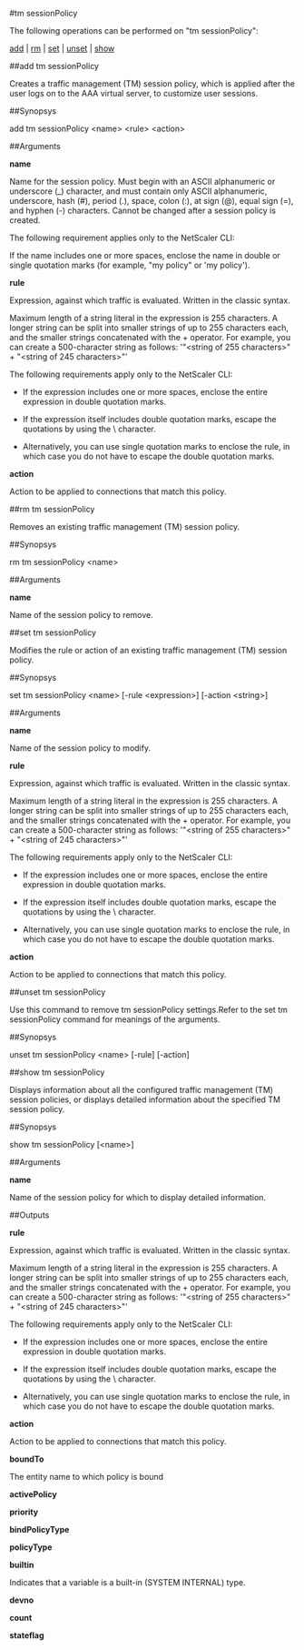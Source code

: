 #tm sessionPolicy

The following operations can be performed on "tm sessionPolicy":


[add](#add-tm-sessionpolicy) | [rm](#rm-tm-sessionpolicy) | [set](#set-tm-sessionpolicy) | [unset](#unset-tm-sessionpolicy) | [show](#show-tm-sessionpolicy)

##add tm sessionPolicy

Creates a traffic management (TM) session policy, which is applied after the user logs on to the AAA virtual server, to customize user sessions.


##Synopsys

add tm sessionPolicy &lt;name> &lt;rule> &lt;action>


##Arguments

<b>name</b>
Name for the session policy. Must begin with an ASCII alphanumeric or underscore (_) character, and must contain only ASCII alphanumeric, underscore, hash (#), period (.), space, colon (:), at sign (@), equal sign (=), and hyphen (-) characters. Cannot be changed after a session policy is created.
The following requirement applies only to the NetScaler CLI:
If the name includes one or more spaces, enclose the name in double or single quotation marks (for example, "my policy" or 'my policy').

<b>rule</b>
Expression, against which traffic is evaluated. Written in the classic syntax.
Maximum length of a string literal in the expression is 255 characters. A longer string can be split into smaller strings of up to 255 characters each, and the smaller strings concatenated with the + operator. For example, you can create a 500-character string as follows: '"&lt;string of 255 characters&gt;" + "&lt;string of 245 characters&gt;"'
The following requirements apply only to the NetScaler CLI:
*  If the expression includes one or more spaces, enclose the entire expression in double quotation marks.
* If the expression itself includes double quotation marks, escape the quotations by using the \\ character. 
* Alternatively, you can use single quotation marks to enclose the rule, in which case you do not have to escape the double quotation marks.

<b>action</b>
Action to be applied to connections that match this policy.



##rm tm sessionPolicy

Removes an existing traffic management (TM) session policy.


##Synopsys

rm tm sessionPolicy &lt;name>


##Arguments

<b>name</b>
Name of the session policy to remove.



##set tm sessionPolicy

Modifies the rule or action of an existing traffic management (TM) session policy.


##Synopsys

set tm sessionPolicy &lt;name> [-rule &lt;expression>] [-action &lt;string>]


##Arguments

<b>name</b>
Name of the session policy to modify.

<b>rule</b>
Expression, against which traffic is evaluated. Written in the classic syntax.
Maximum length of a string literal in the expression is 255 characters. A longer string can be split into smaller strings of up to 255 characters each, and the smaller strings concatenated with the + operator. For example, you can create a 500-character string as follows: '"&lt;string of 255 characters&gt;" + "&lt;string of 245 characters&gt;"'
The following requirements apply only to the NetScaler CLI:
*  If the expression includes one or more spaces, enclose the entire expression in double quotation marks.
* If the expression itself includes double quotation marks, escape the quotations by using the \\ character. 
* Alternatively, you can use single quotation marks to enclose the rule, in which case you do not have to escape the double quotation marks.

<b>action</b>
Action to be applied to connections that match this policy.



##unset tm sessionPolicy

Use this command to remove tm sessionPolicy settings.Refer to the set tm sessionPolicy command for meanings of the arguments.


##Synopsys

unset tm sessionPolicy &lt;name> [-rule] [-action]


##show tm sessionPolicy

Displays information about all the configured traffic management (TM) session policies, or displays detailed information about the specified TM session policy.


##Synopsys

show tm sessionPolicy [&lt;name>]


##Arguments

<b>name</b>
Name of the session policy for which to display detailed information.



##Outputs

<b>rule</b>
Expression, against which traffic is evaluated. Written in the classic syntax.
Maximum length of a string literal in the expression is 255 characters. A longer string can be split into smaller strings of up to 255 characters each, and the smaller strings concatenated with the + operator. For example, you can create a 500-character string as follows: '"&lt;string of 255 characters>" + "&lt;string of 245 characters>"'
The following requirements apply only to the NetScaler CLI:
*  If the expression includes one or more spaces, enclose the entire expression in double quotation marks.
* If the expression itself includes double quotation marks, escape the quotations by using the \\ character. 
* Alternatively, you can use single quotation marks to enclose the rule, in which case you do not have to escape the double quotation marks.

<b>action</b>
Action to be applied to connections that match this policy.

<b>boundTo</b>
The entity name to which policy is bound

<b>activePolicy</b>

<b>priority</b>

<b>bindPolicyType</b>

<b>policyType</b>

<b>builtin</b>
Indicates that a variable is a built-in (SYSTEM INTERNAL) type.

<b>devno</b>

<b>count</b>

<b>stateflag</b>



